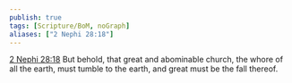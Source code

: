 ```yaml
---
publish: true
tags: [Scripture/BoM, noGraph]
aliases: ["2 Nephi 28:18"]
---
```

[2 Nephi 28:18](https://churchofjesuschrist.org/study/scriptures/bofm/2-ne/28?lang=eng&id=p18#p18) But behold, that great and abominable church, the whore of all the earth, must tumble to the earth, and great must be the fall thereof.
